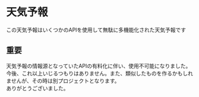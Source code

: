 # 天気予報
この天気予報はいくつかのAPIを使用して無駄に多機能化された天気予報です

## 重要
天気予報の情報源となっていたAPIの有料化に伴い、使用不可能になりました。  
今後、これ以上いじるつもりはありません。また、類似したものを作るかもしれませんが、その時は別プロジェクトとなります。  
ありがとうございました。

